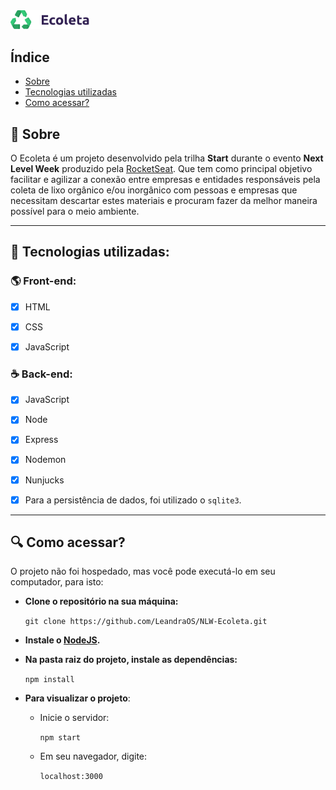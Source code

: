 <img src="https://raw.githubusercontent.com/LeandraOS/NLW-Ecoleta/a57c84b4b5d2f0c0a0025fc6014a371d8295c5e3/public/icones/logo.svg" width=25%>

## Índice
- [Sobre](#Sobre)
- [Tecnologias utilizadas](#Tecnologias-utilizadas)
- [Como acessar?](#Como-acessar?)

<a id="Sobre"></a>
## :pencil: Sobre

O Ecoleta é um projeto desenvolvido pela trilha **Start** durante o evento **Next Level Week** produzido pela [RocketSeat](https://rocketseat.com.br/).
Que tem como principal objetivo facilitar e agilizar a conexão entre empresas e entidades responsáveis pela coleta de lixo orgânico e/ou inorgânico com pessoas e empresas que necessitam descartar estes materiais e procuram fazer da melhor maneira possível para o meio ambiente.

---

<a id="Tecnologias-utilizadas"></a>
## :rocket: Tecnologias utilizadas:


  ### :earth_americas: Front-end:

  - [X] HTML
  - [X] CSS
  - [X] JavaScript


  ### :coffee: Back-end:

  - [X] JavaScript
  - [X] Node
  - [X] Express
  - [X] Nodemon
  - [X] Nunjucks
  - [X] Para a persistência de dados, foi utilizado o `sqlite3`.


---
<a id="Como-acessar?"></a>
## :mag: Como acessar?

O projeto não foi hospedado, mas você pode executá-lo em seu computador, para isto:

- **Clone o repositório na sua máquina:**

  ```git clone https://github.com/LeandraOS/NLW-Ecoleta.git```

- **Instale o [NodeJS](https://nodejs.org/en/download/).**

- **Na pasta raiz do projeto, instale as dependências:**

  ```npm install```

- **Para visualizar o projeto**:
  -   Inicie o servidor:
  
      ```npm start```
  - Em seu navegador, digite:
  
    ```localhost:3000```
    
